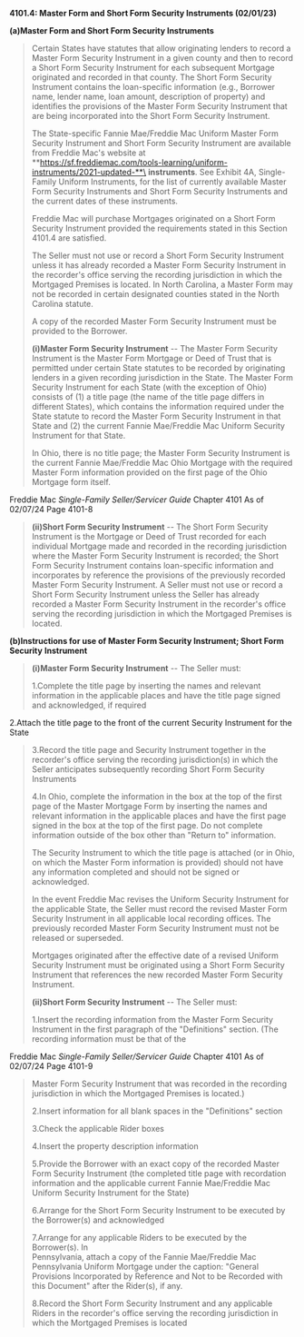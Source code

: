 **4101.4: Master Form and Short Form Security Instruments (02/01/23)**

**(a)Master Form and Short Form Security Instruments**

> Certain States have statutes that allow originating lenders to record
> a Master Form Security Instrument in a given county and then to record
> a Short Form Security Instrument for each subsequent Mortgage
> originated and recorded in that county. The Short Form Security
> Instrument contains the loan-specific information (e.g., Borrower
> name, lender name, loan amount, description of property) and
> identifies the provisions of the Master Form Security Instrument that
> are being incorporated into the Short Form Security Instrument.
>
> The State-specific Fannie Mae/Freddie Mac Uniform Master Form Security
> Instrument and Short Form Security Instrument are available from
> Freddie Mac's website at\
> **https://sf.freddiemac.com/tools-learning/uniform-instruments/2021-updated-**\
> **instruments**. See Exhibit 4A, Single-Family Uniform Instruments,
> for the list of currently available Master Form Security Instruments
> and Short Form Security Instruments and the current dates of these
> instruments.
>
> Freddie Mac will purchase Mortgages originated on a Short Form
> Security Instrument provided the requirements stated in this Section
> 4101.4 are satisfied.
>
> The Seller must not use or record a Short Form Security Instrument
> unless it has already recorded a Master Form Security Instrument in
> the recorder's office serving the recording jurisdiction in which the
> Mortgaged Premises is located. In North Carolina, a Master Form may
> not be recorded in certain designated counties stated in the North
> Carolina statute.
>
> A copy of the recorded Master Form Security Instrument must be
> provided to the Borrower.
>
> **(i)Master Form Security Instrument** -- The Master Form Security
> Instrument is the Master Form Mortgage or Deed of Trust that is
> permitted under certain State statutes to be recorded by originating
> lenders in a given recording jurisdiction in the State. The Master
> Form Security Instrument for each State (with the exception of Ohio)
> consists of (1) a title page (the name of the title page differs in
> different States), which contains the information required under the
> State statute to record the Master Form Security Instrument in that
> State and (2) the current Fannie Mae/Freddie Mac Uniform Security
> Instrument for that State.
>
> In Ohio, there is no title page; the Master Form Security Instrument
> is the current Fannie Mae/Freddie Mac Ohio Mortgage with the required
> Master Form information provided on the first page of the Ohio
> Mortgage form itself.

Freddie Mac *Single-Family Seller/Servicer Guide* Chapter 4101 As of
02/07/24 Page 4101-8

> **(ii)Short Form Security Instrument** -- The Short Form Security
> Instrument is the Mortgage or Deed of Trust recorded for each
> individual Mortgage made and recorded in the recording jurisdiction
> where the Master Form Security Instrument is recorded; the Short Form
> Security Instrument contains loan-specific information and
> incorporates by reference the provisions of the previously recorded
> Master Form Security Instrument. A Seller must not use or record a
> Short Form Security Instrument unless the Seller has already recorded
> a Master Form Security Instrument in the recorder's office serving the
> recording jurisdiction in which the Mortgaged Premises is located.

**(b)Instructions for use of Master Form Security Instrument; Short Form
Security** **Instrument**

> **(i)Master Form Security Instrument** -- The Seller must:
>
> 1.Complete the title page by inserting the names and relevant
> information in the applicable places and have the title page signed
> and acknowledged, if required

2.Attach the title page to the front of the current Security Instrument
for the State

> 3.Record the title page and Security Instrument together in the
> recorder's office serving the recording jurisdiction(s) in which the
> Seller anticipates subsequently recording Short Form Security
> Instruments
>
> 4.In Ohio, complete the information in the box at the top of the first
> page of the Master Mortgage Form by inserting the names and relevant
> information in the applicable places and have the first page signed in
> the box at the top of the first page. Do not complete information
> outside of the box other than "Return to" information.
>
> The Security Instrument to which the title page is attached (or in
> Ohio, on which the Master Form information is provided) should not
> have any information completed and should not be signed or
> acknowledged.
>
> In the event Freddie Mac revises the Uniform Security Instrument for
> the applicable State, the Seller must record the revised Master Form
> Security Instrument in all applicable local recording offices. The
> previously recorded Master Form Security Instrument must not be
> released or superseded.
>
> Mortgages originated after the effective date of a revised Uniform
> Security Instrument must be originated using a Short Form Security
> Instrument that references the new recorded Master Form Security
> Instrument.
>
> **(ii)Short Form Security Instrument** -- The Seller must:
>
> 1.Insert the recording information from the Master Form Security
> Instrument in the first paragraph of the "Definitions" section. (The
> recording information must be that of the

Freddie Mac *Single-Family Seller/Servicer Guide* Chapter 4101 As of
02/07/24 Page 4101-9

> Master Form Security Instrument that was recorded in the recording
> jurisdiction in which the Mortgaged Premises is located.)
>
> 2.Insert information for all blank spaces in the "Definitions" section
>
> 3.Check the applicable Rider boxes
>
> 4.Insert the property description information
>
> 5.Provide the Borrower with an exact copy of the recorded Master Form
> Security Instrument (the completed title page with recordation
> information and the applicable current Fannie Mae/Freddie Mac Uniform
> Security Instrument for the State)
>
> 6.Arrange for the Short Form Security Instrument to be executed by the
> Borrower(s) and acknowledged
>
> 7.Arrange for any applicable Riders to be executed by the Borrower(s).
> In\
> Pennsylvania, attach a copy of the Fannie Mae/Freddie Mac Pennsylvania
> Uniform Mortgage under the caption: "General Provisions Incorporated
> by Reference and Not to be Recorded with this Document" after the
> Rider(s), if any.
>
> 8.Record the Short Form Security Instrument and any applicable Riders
> in the recorder's office serving the recording jurisdiction in which
> the Mortgaged Premises is located